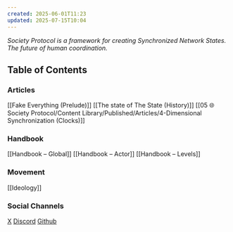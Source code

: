 ```yaml
---
created: 2025-06-01T11:23
updated: 2025-07-15T10:04
---
```

*Society Protocol is a framework for creating Synchronized Network States.*
*The future of human coordination.* 
## Table of Contents
### Articles
[[Fake Everything (Prelude)]]
[[The state of The State (History)]]
[[05 🌐 Society Protocol/Content Library/Published/Articles/4-Dimensional Synchronization (Clocks)]]

### Handbook
[[Handbook – Global]]
[[Handbook – Actor]]
[[Handbook – Levels]]

### Movement
[[Ideology]]

### Social Channels
[X](https://x.com/ProtocolSociety)
[Discord](https://discord.gg/UTVUMeDv)
[Github](https://github.com/SocietyProtocol)

